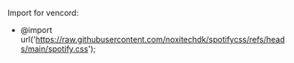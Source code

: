Import for vencord:
  - @import url('https://raw.githubusercontent.com/noxitechdk/spotifycss/refs/heads/main/spotify.css');
